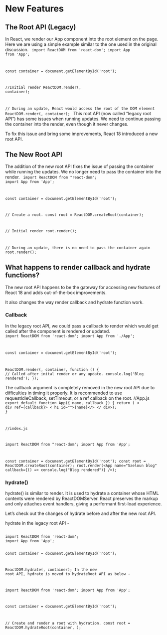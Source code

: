 # New Features

## The Root API (Legacy)

In React, we render our App component into the root element on the page. Here we are using a simple example similar to the one used in the original discussion.
<code>
import ReactDOM from 'react-dom';
import App from 'App';

const container = document.getElementById('root');

//Initial render
ReactDOM.render(<App name="Saeloun blog" />, container);

// During an update, React would access the root of the DOM element
ReactDOM.render(<App name="Saeloun testimonials" />, container);
</code>
This root API (now called “legacy root API”) has some issues when running updates. We need to continue passing the container into the render, even though it never changes.

To fix this issue and bring some improvements, React 18 introduced a new root API.

## The New Root API

The addition of the new root API fixes the issue of passing the container while running the updates. We no longer need to pass the container into the render.
<code>
import ReactDOM from "react-dom";
import App from 'App';

const container = document.getElementById('root');

// Create a root.
const root = ReactDOM.createRoot(container);

// Initial render
root.render(<App name="Saeloun blog" />);

// During an update, there is no need to pass the container again
root.render(<App name="Saeloun testimonials" />);
</code>

## What happens to render callback and hydrate functions?

The new root API happens to be the gateway for accessing new features of React 18 and adds out-of-the-box improvements.

It also changes the way render callback and hydrate function work.

### Callback

In the legacy root API, we could pass a callback to render which would get called after the component is rendered or updated.
<code>
import ReactDOM from 'react-dom';
import App from './App';

const container = document.getElementById('root');

ReactDOM.render(<App name="Saeloun blog" />, container, function () {
// Called after inital render or any update.
console.log('Blog rendered');
});
</code>

The callback argument is completely removed in the new root API due to difficulties in timing it properly. It is recommended to use requestIdleCallback, setTimeout, or a ref callback on the root.
//App.js
<code>
export default function App({ name, callback }) {
return (
< div ref={callback}>
< h1 id="">{name}</>
</ div>);
}

//index.js

import ReactDOM from "react-dom";
import App from 'App';

const container = document.getElementById('root');
const root = ReactDOM.createRoot(container);
root.render(<App name="Saeloun blog" callback={() => console.log("Blog rendered")} />);
</code>

### hydrate()

hydrate() is similar to render. It is used to hydrate a container whose HTML contents were rendered by ReactDOMServer. React preserves the markup and only attaches event handlers, giving a performant first-load experience.

Let’s check out the changes of hydrate before and after the new root API.

hydrate in the legacy root API -

<code>
import ReactDOM from 'react-dom';
import App from 'App';

const container = document.getElementById('root');

ReactDOM.hydrate(<App name="Saeloun blog" />, container);
In the new root API, hydrate is moved to hydrateRoot API as below -

import ReactDOM from 'react-dom';
import App from 'App';

const container = document.getElementById('root');

// Create and render a root with hydration.
const root = ReactDOM.hydrateRoot(container, <App name="Saeloun blog" />);
</code>

